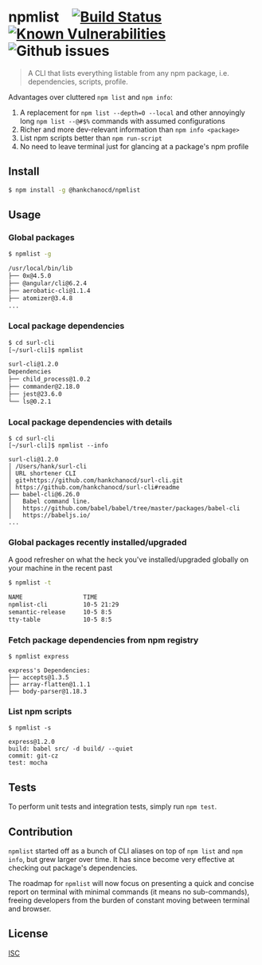 # npmlist  &nbsp;&nbsp;  [![Build Status](https://travis-ci.org/hankchanocd/npmlist.svg?branch=master)](https://travis-ci.org/hankchanocd/npmlist)  [![Known Vulnerabilities](https://snyk.io/test/github/hankchanocd/npmlist/badge.svg?targetFile=package.json)](https://snyk.io/test/github/hankchanocd/npmlist?targetFile=package.json)  ![Github issues](https://img.shields.io/github/issues/hankchanocd/npmlist.svg)

> A CLI that lists everything listable from any npm package, i.e. dependencies, scripts, profile.

Advantages over cluttered ```npm list``` and ```npm info```:

1. A replacement for ```npm list --depth=0 --local``` and other annoyingly long ```npm list --@#$%``` commands with assumed configurations
2. Richer and more dev-relevant information than ```npm info <package>```
3. List npm scripts better than ```npm run-script```
4. No need to leave terminal just for glancing at a package's npm profile

## Install

```bash
$ npm install -g @hankchanocd/npmlist
```

## Usage

### Global packages

```bash
$ npmlist -g

/usr/local/bin/lib
├── 0x@4.5.0
├── @angular/cli@6.2.4
├── aerobatic-cli@1.1.4
├── atomizer@3.4.8
...
```

### Local package dependencies

```bash
$ cd surl-cli
[~/surl-cli]$ npmlist

surl-cli@1.2.0
Dependencies
├── child_process@1.0.2
├── commander@2.18.0
├── jest@23.6.0
└── ls@0.2.1
```

### Local package dependencies with details

```
$ cd surl-cli
[~/surl-cli]$ npmlist --info

surl-cli@1.2.0
│ /Users/hank/surl-cli
│ URL shortener CLI
│ git+https://github.com/hankchanocd/surl-cli.git
│ https://github.com/hankchanocd/surl-cli#readme
├── babel-cli@6.26.0
│   Babel command line.
│   https://github.com/babel/babel/tree/master/packages/babel-cli
│   https://babeljs.io/
...
```

### Global packages recently installed/upgraded

A good refresher on what the heck you've installed/upgraded globally on your machine in the recent past

```bash
$ npmlist -t

NAME                 TIME
npmlist-cli          10-5 21:29
semantic-release     10-5 8:5
tty-table            10-5 8:5
```

### Fetch package dependencies from npm registry

```
$ npmlist express

express's Dependencies:
├── accepts@1.3.5
├── array-flatten@1.1.1
├── body-parser@1.18.3
```

### List npm scripts

```
$ npmlist -s

express@1.2.0
build: babel src/ -d build/ --quiet
commit: git-cz
test: mocha
```

## Tests

To perform unit tests and integration tests, simply run ```npm test```.

## Contribution

```npmlist``` started off as a bunch of CLI aliases on top of ```npm list``` and ```npm info```, but grew larger over time. It has since become very effective at checking out package's dependencies.

The roadmap for ```npmlist``` will now focus on presenting a quick and concise report on terminal with minimal commands (it means no sub-commands), freeing developers from the burden of constant moving between terminal and browser.

## License

[ISC](./LICENSE.md)
